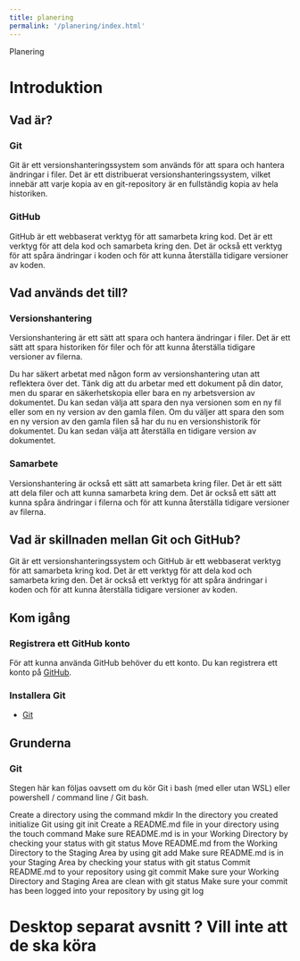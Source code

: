 ```yaml
---
title: planering
permalink: '/planering/index.html'
---
```


Planering

# Introduktion

## Vad är?

### Git

Git är ett versionshanteringssystem som används för att spara och hantera ändringar i filer. Det är ett distribuerat versionshanteringssystem, vilket innebär att varje kopia av en git-repository är en fullständig kopia av hela historiken.

### GitHub

GitHub är ett webbaserat verktyg för att samarbeta kring kod. Det är ett verktyg för att dela kod och samarbeta kring den. Det är också ett verktyg för att spåra ändringar i koden och för att kunna återställa tidigare versioner av koden.

## Vad används det till?

### Versionshantering

Versionshantering är ett sätt att spara och hantera ändringar i filer. Det är ett sätt att spara historiken för filer och för att kunna återställa tidigare versioner av filerna.

Du har säkert arbetat med någon form av versionshantering utan att reflektera över det. Tänk dig att du arbetar med ett dokument på din dator, men du sparar en säkerhetskopia eller bara en ny arbetsversion av dokumentet. Du kan sedan välja att spara den nya versionen som en ny fil eller som en ny version av den gamla filen. Om du väljer att spara den som en ny version av den gamla filen så har du nu en versionshistorik för dokumentet. Du kan sedan välja att återställa en tidigare version av dokumentet.

### Samarbete

Versionshantering är också ett sätt att samarbeta kring filer. Det är ett sätt att dela filer och att kunna samarbeta kring dem. Det är också ett sätt att kunna spåra ändringar i filerna och för att kunna återställa tidigare versioner av filerna.

## Vad är skillnaden mellan Git och GitHub?

Git är ett versionshanteringssystem och GitHub är ett webbaserat verktyg för att samarbeta kring kod. Det är ett verktyg för att dela kod och samarbeta kring den. Det är också ett verktyg för att spåra ändringar i koden och för att kunna återställa tidigare versioner av koden.

## Kom igång 

### Registrera ett GitHub konto

För att kunna använda GitHub behöver du ett konto. Du kan registrera ett konto på [GitHub](https://github.com).

### Installera Git

* [Git](https://git-scm.com/)
<!-- 
### Installera GitHub Desktop

* [GitHub Desktop](https://desktop.github.com/) -->

## Grunderna

### Git

Stegen här kan följas oavsett om du kör Git i bash (med eller utan WSL) eller powershell / command line / Git bash.

 Create a directory using the command mkdir
 In the directory you created initialize Git using git init
 Create a README.md file in your directory using the touch command
 Make sure README.md is in your Working Directory by checking your status with git status
 Move README.md from the Working Directory to the Staging Area by using git add
 Make sure README.md is in your Staging Area by checking your status with git status
 Commit README.md to your repository using git commit
 Make sure your Working Directory and Staging Area are clean with git status
 Make sure your commit has been logged into your repository by using git log


# Desktop separat avsnitt ? Vill inte att de ska köra

 <!-- ### GitHub desktop

Skapa och initialisera ett repository med GitHub desktop.

{% image "github-desktop-create-new.png", "GitHub desktop - Initialize repository" %}

* Skapa ett nytt repository med namnet grunderna
* Klicka på "Initialize this repository with a README"
* Klicka på "Create repository"

{% image "github-desktop-repo-new.png", "GitHub desktop - New repository" %}

Ditt repo är skapat och ändringarna, skapa readme är redan committade.

I det här steget så är repositoryt skapat och det finns en README.md fil i det. Det finns också en commit som är skapad och som är committad till repositoryt.
Det du nu kan göra med GitHub (till skillnad från Git) är att pusha dina ändringar till GitHub.

Det gör du genom att klicka på den blå knappen i GitHub desktop som heter "Publish repository". 

I dialogrutan som kommer upp så kan du välja att publicera ditt repository till GitHub. Du väljer där repositoryts namn och synlighet, om det ska vara public eller private.

{% image "github-desktop-publish-repo.png", "GitHub desktop - Publish repository" %}

När repositoryt är publicerat så syns det på GitHub och du kan välja att öppna det i din webbläsare genom att klicka på View on GitHub. -->
